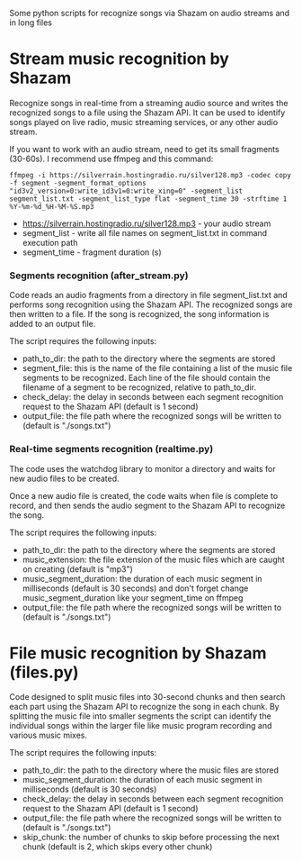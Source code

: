 Some python scripts for recognize songs via Shazam on audio streams and in long files

# Stream music recognition by Shazam
Recognize songs in real-time from a streaming audio source and writes the recognized songs to a file using the Shazam API. 
It can be used to identify songs played on live radio, music streaming services, or any other audio stream.

If you want to work with an audio stream, need to get its small fragments (30-60s). I recommend use ffmpeg and this command:

`ffmpeg -i https://silverrain.hostingradio.ru/silver128.mp3 -codec copy -f segment -segment_format_options "id3v2_version=0:write_id3v1=0:write_xing=0" -segment_list segment_list.txt -segment_list_type flat -segment_time 30 -strftime 1 %Y-%m-%d_%H-%M-%S.mp3`

- https://silverrain.hostingradio.ru/silver128.mp3 - your audio stream
- segment_list - write all file names on segment_list.txt in command execution path
- segment_time - fragment duration (s)


### Segments recognition (after_stream.py)
   
Code reads an audio fragments from a directory in file segment_list.txt and performs song recognition using the Shazam API. The recognized songs are then written to a file. If the song is recognized, the song information is added to an output file. 

The script requires the following inputs:

- path_to_dir: the path to the directory where the segments are stored
- segment_file: this is the name of the file containing a list of the music file segments to be recognized. Each line of the file should contain the filename of a segment to be recognized, relative to path_to_dir.
- check_delay: the delay in seconds between each segment recognition request to the Shazam API (default is 1 second)
- output_file: the file path where the recognized songs will be written to (default is "./songs.txt")
   
### Real-time segments recognition (realtime.py)
   
The code uses the watchdog library to monitor a directory and waits for new audio files to be created. 
   
Once a new audio file is created, the code waits when file is complete to record, and then sends the audio segment to the Shazam API to recognize the song. 

The script requires the following inputs:

- path_to_dir: the path to the directory where the segments are stored
- music_extension: the file extension of the music files which are caught on creating (default is "mp3")
- music_segment_duration: the duration of each music segment in milliseconds (default is 30 seconds) and don't forget change music_segment_duration like your segment_time on ffmpeg
- output_file: the file path where the recognized songs will be written to (default is "./songs.txt")


# File music recognition by Shazam (files.py)

Code designed to split music files into 30-second chunks and then search each part using the Shazam API to recognize the song in each chunk. By splitting the music file into smaller segments the script can identify the individual songs within the larger file like music program recording and various music mixes. 

The script requires the following inputs:

- path_to_dir: the path to the directory where the music files are stored
- music_segment_duration: the duration of each music segment in milliseconds (default is 30 seconds)
- check_delay: the delay in seconds between each segment recognition request to the Shazam API (default is 1 second)
- output_file: the file path where the recognized songs will be written to (default is "./songs.txt")
- skip_chunk: the number of chunks to skip before processing the next chunk (default is 2, which skips every other chunk)



